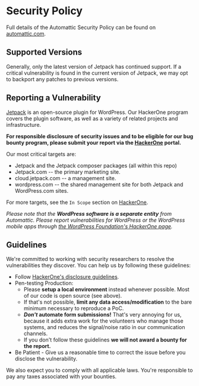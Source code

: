 # Security Policy

Full details of the Automattic Security Policy can be found on [automattic.com](https://automattic.com/security/).

## Supported Versions

Generally, only the latest version of Jetpack has continued support. If a critical vulnerability is found in the current version of Jetpack, we may opt to backport any patches to previous versions. 

## Reporting a Vulnerability

[Jetpack](https://jetpack.com/) is an open-source plugin for WordPress. Our HackerOne program covers the plugin software, as well as a variety of related projects and infrastructure.

**For responsible disclosure of security issues and to be eligible for our bug bounty program, please submit your report via the  [HackerOne](https://hackerone.com/automattic) portal.**

Our most critical targets are:

* Jetpack and the Jetpack composer packages (all within this repo)
* Jetpack.com -- the primary marketing site.
* cloud.jetpack.com -- a management site.
* wordpress.com -- the shared management site for both Jetpack and WordPress.com sites.

For more targets, see the `In Scope` section on [HackerOne](https://hackerone.com/automattic).

_Please note that the **WordPress software is a separate entity** from Automattic. Please report vulnerabilities for WordPress or the WordPress mobile apps through [the WordPress Foundation's HackerOne page](https://hackerone.com/wordpress)._

## Guidelines

We're committed to working with security researchers to resolve the vulnerabilities they discover. You can help us by following these guidelines:

*   Follow [HackerOne's disclosure guidelines](https://www.hackerone.com/disclosure-guidelines).
*   Pen-testing Production:
    *   Please **setup a local environment** instead whenever possible. Most of our code is open source (see above).
    *   If that's not possible, **limit any data access/modification** to the bare minimum necessary to reproduce a PoC.
    *   **_Don't_ automate form submissions!** That's very annoying for us, because it adds extra work for the volunteers who manage those systems, and reduces the signal/noise ratio in our communication channels.
    *   If you don't follow these guidelines **we will not award a bounty for the report.**
*   Be Patient - Give us a reasonable time to correct the issue before you disclose the vulnerability.

We also expect you to comply with all applicable laws. You're responsible to pay any taxes associated with your bounties.
